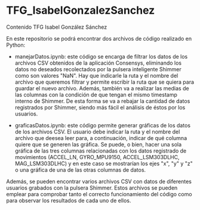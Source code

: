 # TFG_IsabelGonzalezSanchez
Contenido TFG Isabel González Sánchez

En este repositorio se podrá encontrar dos archivos de código realizado en Python:

- manejarDatos.ipynb: este código se encarga de filtrar los datos de los archivos CSV obtenidos de la aplicación Consensys, eliminando los datos no deseados recolectados por la pulsera inteligente Shimmer como son valores "NaN". Hay que indicarle la ruta y el nombre del archivo que queremos filtrar y permite escribir la ruta que se quiera para guardar el nuevo archivo.
Además, también va a realizar las medias de las columnas con la condición de que tengan el mismo timestamp interno de Shimmer. De esta forma se va a rebajar la cantidad de datos registrados por Shimmer, siendo más fácil el análisis de éstos por los usuarios.

- graficasDatos.ipynb: este código permite generar gráficas de los datos de los archivos CSV. El usuario debe indicar la ruta y el nombre del archivo que deesea leer para, a continuación, indicar de qué columna quiere que se generen las gráfica.
Se puede, o bien, hacer una sola gráfica de las tres columnas relacionadas con los datos registrado de movimientos (ACCEL_LN, GYRO_MPU9150, ACCEL_LSM303DLHC, MAG_LSM303DLHC) y en este caso se mostrarían los ejes "x", "y" y "z" o una gráfica de una de las otras columnas de datos.

Además, se pueden encontrar varios archivos CSV con datos de diferentes usuarios grabados con la pulsera Shimmer. Estos archivos se pueden emplear para comprobar tanto el correcto funcionamiento del código como para observar los resultados de cada uno de ellos.
